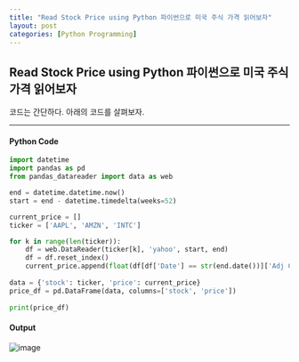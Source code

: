 ```yaml
---
title: "Read Stock Price using Python 파이썬으로 미국 주식 가격 읽어보자"
layout: post
categories: [Python Programming]
---
```


## Read Stock Price using Python 파이썬으로 미국 주식 가격 읽어보자

코드는 간단하다. 아래의 코드를 살펴보자.

---

#### Python Code

``` Python
import datetime
import pandas as pd
from pandas_datareader import data as web

end = datetime.datetime.now()
start = end - datetime.timedelta(weeks=52)

current_price = []
ticker = ['AAPL', 'AMZN', 'INTC']

for k in range(len(ticker)):
    df = web.DataReader(ticker[k], 'yahoo', start, end)
    df = df.reset_index()
    current_price.append(float(df[df['Date'] == str(end.date())]['Adj Close']))
    
data = {'stock': ticker, 'price': current_price}
price_df = pd.DataFrame(data, columns=['stock', 'price'])
    
print(price_df)
```

#### Output
![image](https://user-images.githubusercontent.com/96516502/147637424-70470623-cd1d-4130-a3a9-569a6e4a01d4.png)
